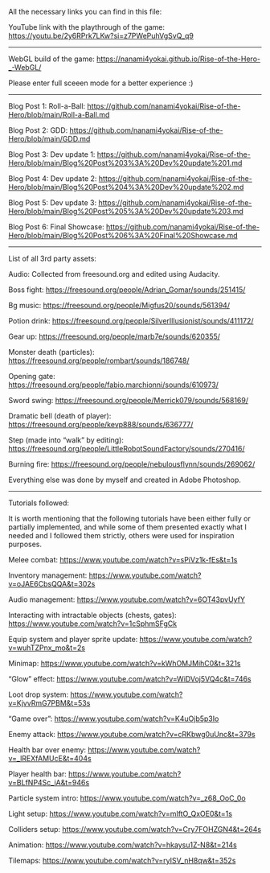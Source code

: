 All the necessary links you can find in this file:

YouTube link with the playthrough of the game: https://youtu.be/2y6RPrk7LKw?si=z7PWePuhVgSvQ_q9

--------------------------------------------------------------------------------------

WebGL build of the game: https://nanami4yokai.github.io/Rise-of-the-Hero-_-WebGL/

Please enter full sceeen mode for a better experience :)

--------------------------------------------------------------------------------------

Blog Post 1: Roll-a-Ball: https://github.com/nanami4yokai/Rise-of-the-Hero/blob/main/Roll-a-Ball.md

Blog Post 2: GDD: https://github.com/nanami4yokai/Rise-of-the-Hero/blob/main/GDD.md

Blog Post 3: Dev update 1: https://github.com/nanami4yokai/Rise-of-the-Hero/blob/main/Blog%20Post%203%3A%20Dev%20update%201.md

Blog Post 4: Dev update 2: https://github.com/nanami4yokai/Rise-of-the-Hero/blob/main/Blog%20Post%204%3A%20Dev%20update%202.md

Blog Post 5: Dev update 3: https://github.com/nanami4yokai/Rise-of-the-Hero/blob/main/Blog%20Post%205%3A%20Dev%20update%203.md

Blog Post 6: Final Showcase: https://github.com/nanami4yokai/Rise-of-the-Hero/blob/main/Blog%20Post%206%3A%20Final%20Showcase.md

--------------------------------------------------------------------------------------

List of all 3rd party assets:

Audio:
Collected from freesound.org and edited using Audacity.

Boss fight: https://freesound.org/people/Adrian_Gomar/sounds/251415/

Bg music: https://freesound.org/people/Migfus20/sounds/561394/

Potion drink: https://freesound.org/people/SilverIllusionist/sounds/411172/

Gear up: https://freesound.org/people/marb7e/sounds/620355/

Monster death (particles): https://freesound.org/people/rombart/sounds/186748/

Opening gate: https://freesound.org/people/fabio.marchionni/sounds/610973/

Sword swing: https://freesound.org/people/Merrick079/sounds/568169/

Dramatic bell (death of player): https://freesound.org/people/kevp888/sounds/636777/

Step (made into “walk” by editing): https://freesound.org/people/LittleRobotSoundFactory/sounds/270416/

Burning fire: https://freesound.org/people/nebulousflynn/sounds/269062/


Everything else was done by myself and created in Adobe Photoshop. 

--------------------------------------------------------------------------------------

Tutorials followed:

It is worth mentioning that the following tutorials have been either fully or partially implemented, and while some of them presented exactly what I needed and I followed them strictly, others were used for inspiration purposes. 

Melee combat: https://www.youtube.com/watch?v=sPiVz1k-fEs&t=1s

Inventory management: https://www.youtube.com/watch?v=oJAE6CbsQQA&t=302s

Audio management: https://www.youtube.com/watch?v=6OT43pvUyfY

Interacting with intractable objects (chests, gates): https://www.youtube.com/watch?v=1cSphmSFgCk

Equip system and player sprite update: https://www.youtube.com/watch?v=wuhTZPnx_mo&t=2s

Minimap: https://www.youtube.com/watch?v=kWhOMJMihC0&t=321s

“Glow” effect: https://www.youtube.com/watch?v=WiDVoj5VQ4c&t=746s

Loot drop system: https://www.youtube.com/watch?v=KjvvRmG7PBM&t=53s

“Game over”: https://www.youtube.com/watch?v=K4uOjb5p3Io

Enemy attack: https://www.youtube.com/watch?v=cRKbwg0uUnc&t=379s

Health bar over enemy: https://www.youtube.com/watch?v=_lREXfAMUcE&t=404s

Player health bar: https://www.youtube.com/watch?v=BLfNP4Sc_iA&t=946s

Particle system intro: https://www.youtube.com/watch?v=_z68_OoC_0o

Light setup: https://www.youtube.com/watch?v=mIftO_QxOE0&t=1s

Colliders setup: https://www.youtube.com/watch?v=Cry7FOHZGN4&t=264s

Animation: https://www.youtube.com/watch?v=hkaysu1Z-N8&t=214s

Tilemaps: https://www.youtube.com/watch?v=ryISV_nH8qw&t=352s
